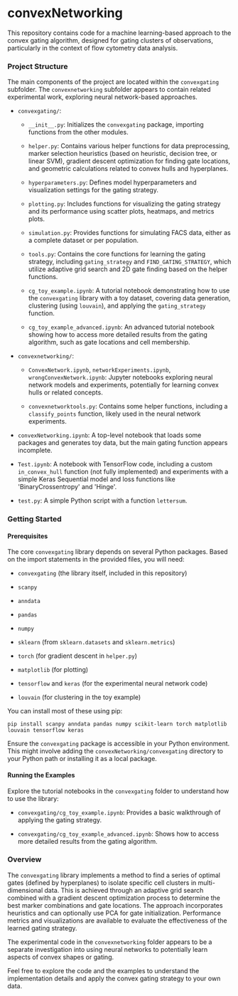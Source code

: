 # convexNetworking

This repository contains code for a machine learning-based approach to the convex gating algorithm, designed for gating clusters of observations, particularly in the context of flow cytometry data analysis.

### Project Structure

The main components of the project are located within the `convexgating` subfolder. The `convexnetworking` subfolder appears to contain related experimental work, exploring neural network-based approaches.

* `convexgating/`:

  * `__init__.py`: Initializes the `convexgating` package, importing functions from the other modules.

  * `helper.py`: Contains various helper functions for data preprocessing, marker selection heuristics (based on heuristic, decision tree, or linear SVM), gradient descent optimization for finding gate locations, and geometric calculations related to convex hulls and hyperplanes.

  * `hyperparameters.py`: Defines model hyperparameters and visualization settings for the gating strategy.

  * `plotting.py`: Includes functions for visualizing the gating strategy and its performance using scatter plots, heatmaps, and metrics plots.

  * `simulation.py`: Provides functions for simulating FACS data, either as a complete dataset or per population.

  * `tools.py`: Contains the core functions for learning the gating strategy, including `gating_strategy` and `FIND_GATING_STRATEGY`, which utilize adaptive grid search and 2D gate finding based on the helper functions.

  * `cg_toy_example.ipynb`: A tutorial notebook demonstrating how to use the `convexgating` library with a toy dataset, covering data generation, clustering (using `louvain`), and applying the `gating_strategy` function.

  * `cg_toy_example_advanced.ipynb`: An advanced tutorial notebook showing how to access more detailed results from the gating algorithm, such as gate locations and cell membership.

* `convexnetworking/`:

  * `ConvexNetwork.ipynb`, `networkExperiments.ipynb`, `wrongConvexNetwork.ipynb`: Jupyter notebooks exploring neural network models and experiments, potentially for learning convex hulls or related concepts.

  * `convexnetworktools.py`: Contains some helper functions, including a `classify_points` function, likely used in the neural network experiments.

* `convexNetworking.ipynb`: A top-level notebook that loads some packages and generates toy data, but the main gating function appears incomplete.

* `Test.ipynb`: A notebook with TensorFlow code, including a custom `in_convex_hull` function (not fully implemented) and experiments with a simple Keras Sequential model and loss functions like 'BinaryCrossentropy' and 'Hinge'.

* `test.py`: A simple Python script with a function `lettersum`.

### Getting Started

#### Prerequisites

The core `convexgating` library depends on several Python packages. Based on the import statements in the provided files, you will need:

* `convexgating` (the library itself, included in this repository)

* `scanpy`

* `anndata`

* `pandas`

* `numpy`

* `sklearn` (from `sklearn.datasets` and `sklearn.metrics`)

* `torch` (for gradient descent in `helper.py`)

* `matplotlib` (for plotting)

* `tensorflow` and `keras` (for the experimental neural network code)

* `louvain` (for clustering in the toy example)

You can install most of these using pip:

```text
pip install scanpy anndata pandas numpy scikit-learn torch matplotlib louvain tensorflow keras
```

Ensure the `convexgating` package is accessible in your Python environment. This might involve adding the `convexNetworking/convexgating` directory to your Python path or installing it as a local package.

#### Running the Examples

Explore the tutorial notebooks in the `convexgating` folder to understand how to use the library:

* `convexgating/cg_toy_example.ipynb`: Provides a basic walkthrough of applying the gating strategy.

* `convexgating/cg_toy_example_advanced.ipynb`: Shows how to access more detailed results from the gating algorithm.

### Overview

The `convexgating` library implements a method to find a series of optimal gates (defined by hyperplanes) to isolate specific cell clusters in multi-dimensional data. This is achieved through an adaptive grid search combined with a gradient descent optimization process to determine the best marker combinations and gate locations. The approach incorporates heuristics and can optionally use PCA for gate initialization. Performance metrics and visualizations are available to evaluate the effectiveness of the learned gating strategy.

The experimental code in the `convexnetworking` folder appears to be a separate investigation into using neural networks to potentially learn aspects of convex shapes or gating.

Feel free to explore the code and the examples to understand the implementation details and apply the convex gating strategy to your own data.